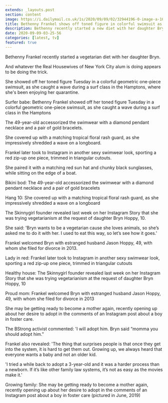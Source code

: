 ```yaml
---
extends: _layouts.post
section: content
image: https://i.dailymail.co.uk/1s/2020/09/09/02/32944196-0-image-a-102_1599615202094.jpg 
title: Bethenny Frankel shows off toned figure in colorful swimsuit as she catches a wave in the Hamptons 
description: Bethenny recently started a new diet with her daughter Bryn wants to be a vegetarian cause she loves animals, so shes asked me to do it with her. I used to eat this way, so lets see how it goes. 
date: 2020-09-09-03-25-56 
categories: [latest, tv] 
featured: true 
--- 
```

Bethenny Frankel recently started a vegetarian diet with her daughter Bryn.

And whatever the Real Housewives of New York City alum is doing appears to be doing the trick.

She showed off her toned figure Tuesday in a colorful geometric one-piece swimsuit, as she caught a wave during a surf class in the Hamptons, where she's been enjoying her quarantine.

Surfer babe: Bethenny Frankel showed off her toned figure Tuesday in a colorful geometric one-piece swimsuit, as she caught a wave during a surf class in the Hamptons

The 49-year-old accessorized the swimwear with a diamond pendant necklace and a pair of gold bracelets.

She covered up with a matching tropical floral rash guard, as she impressively shredded a wave on a longboard.

Frankel later took to Instagram in another sexy swimwear look, sporting a red zip-up one piece, trimmed in triangular cutouts.

She paired it with a matching red sun hat and chunky black sunglasses, while sitting on the edge of a boat.

Bikini bod: The 49-year-old accessorized the swimwear with a diamond pendant necklace and a pair of gold bracelets

Hang 10: She covered up with a matching tropical floral rash guard, as she impressively shredded a wave on a longboard

The Skinnygirl founder revealed last week on her Instagram Story that she was trying vegetarianism at the request of daughter Bryn Hoppy, 10. 

She said: 'Bryn wants to be a vegetarian cause she loves animals, so she’s asked me to do it with her. I used to eat this way, so let’s see how it goes.' 

Frankel welcomed Bryn with estranged husband Jason Hoppy, 49, with whom she filed for divorce in 2013.

Lady in red: Frankel later took to Instagram in another sexy swimwear look, sporting a red zip-up one piece, trimmed in triangular cutouts

Healthy house: The Skinnygirl founder revealed last week on her Instagram Story that she was trying vegetarianism at the request of daughter Bryn Hoppy, 10

Proud mom: Frankel welcomed Bryn with estranged husband Jason Hoppy, 49, with whom she filed for divorce in 2013

She may be getting ready to become a mother again, recently opening up about her desire to adopt in the comments of an Instagram post about a boy in foster care.

The BStrong activist commented: 'I will adopt him. Bryn said “momma you should adopt him.”

Frankel also revealed: 'The thing that surprises people is that once they get into the system, it is hard to get them out. Growing up, we always heard that everyone wants a baby and not an older kid. 

'I tried a while back to adopt a 3-year-old and it was a harder process than a newborn. If it’s like other family law systems, it’s not as easy as the movies make it.'

Growing family: She may be getting ready to become a mother again, recently opening up about her desire to adopt in the comments of an Instagram post about a boy in foster care (pictured in June, 2019)

